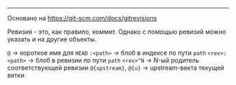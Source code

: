 ___
Основано на https://git-scm.com/docs/gitrevisions

Ревизия - это, как правило, коммит. Однако с помощью ревизий можно указать и на другие объекты.

`@` -> короткое имя для `HEAD`
`:<path>` -> блоб в индексе по пути `path`
`<rev>:<path>` -> блоб в ревизии по пути `path`
`<rev>^N` -> N-ый родитель соответствующей ревизии
`@{upstream}`, `@{u}` -> upstream-векта текущей ветки
